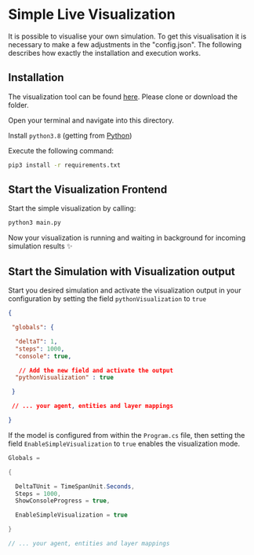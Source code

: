 # Simple Live Visualization

It is possible to visualise your own simulation. To get this visualisation it is necessary to make a few adjustments in the "config.json". The following describes how exactly the installation and execution works.

## Installation

The visualization tool can be found [here](https://git.haw-hamburg.de/mars/model-deployments/-/tree/master/Visualization). Please clone or download the folder.

Open your terminal and navigate into this directory. 

Install `python3.8` (getting from [Python](https://www.python.org/downloads/))



Execute the following command:

``````bash
pip3 install -r requirements.txt
``````



## Start the Visualization Frontend

Start the simple visualization by calling:

``````bash
python3 main.py
``````

Now your visualization is running and waiting in background for incoming simulation results &#10024;

## Start the Simulation with Visualization output

Start you desired simulation and activate the visualization output in your configuration by setting the field `pythonVisualization` to `true`

``````json
{

 "globals": {

  "deltaT": 1,
  "steps": 1000,
  "console": true,

   // Add the new field and activate the output
  "pythonVisualization" : true

 }

 // ... your agent, entities and layer mappings

}
``````



If the model is configured from within the `Program.cs` file, then setting the field `EnableSimpleVisualization` to `true` enables the visualization mode.

``````c#
Globals =

{

  DeltaTUnit = TimeSpanUnit.Seconds,
  Steps = 1000,
  ShowConsoleProgress = true,

  EnableSimpleVisualization = true

}

// ... your agent, entities and layer mappings
``````


